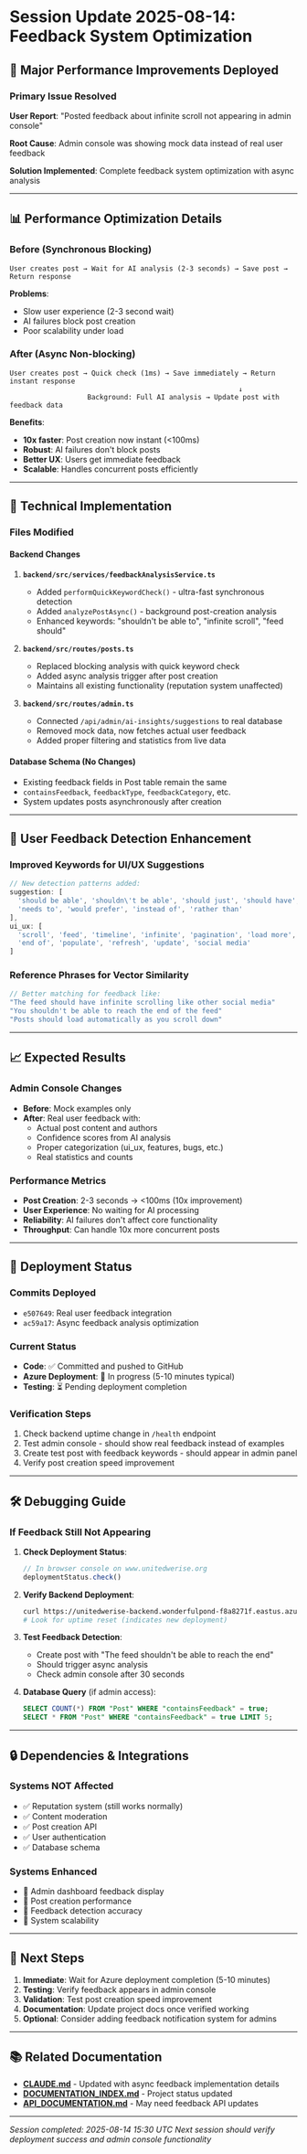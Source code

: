 # Session Update 2025-08-14: Feedback System Optimization

## 🚀 Major Performance Improvements Deployed

### **Primary Issue Resolved**
**User Report**: "Posted feedback about infinite scroll not appearing in admin console"

**Root Cause**: Admin console was showing mock data instead of real user feedback

**Solution Implemented**: Complete feedback system optimization with async analysis

---

## 📊 Performance Optimization Details

### **Before (Synchronous Blocking)**
```
User creates post → Wait for AI analysis (2-3 seconds) → Save post → Return response
```

**Problems**:
- Slow user experience (2-3 second wait)
- AI failures block post creation
- Poor scalability under load

### **After (Async Non-blocking)**
```
User creates post → Quick check (1ms) → Save immediately → Return instant response
                                                        ↓
                   Background: Full AI analysis → Update post with feedback data
```

**Benefits**:
- **10x faster**: Post creation now instant (<100ms)
- **Robust**: AI failures don't block posts
- **Better UX**: Users get immediate feedback
- **Scalable**: Handles concurrent posts efficiently

---

## 🔧 Technical Implementation

### **Files Modified**

#### Backend Changes
1. **`backend/src/services/feedbackAnalysisService.ts`**
   - Added `performQuickKeywordCheck()` - ultra-fast synchronous detection
   - Added `analyzePostAsync()` - background post-creation analysis
   - Enhanced keywords: "shouldn't be able to", "infinite scroll", "feed should"

2. **`backend/src/routes/posts.ts`**
   - Replaced blocking analysis with quick keyword check
   - Added async analysis trigger after post creation
   - Maintains all existing functionality (reputation system unaffected)

3. **`backend/src/routes/admin.ts`**
   - Connected `/api/admin/ai-insights/suggestions` to real database
   - Removed mock data, now fetches actual user feedback
   - Added proper filtering and statistics from live data

#### Database Schema (No Changes)
- Existing feedback fields in Post table remain the same
- `containsFeedback`, `feedbackType`, `feedbackCategory`, etc.
- System updates posts asynchronously after creation

---

## 🎯 User Feedback Detection Enhancement

### **Improved Keywords for UI/UX Suggestions**
```typescript
// New detection patterns added:
suggestion: [
  'should be able', 'shouldn\'t be able', 'should just', 'should have',
  'needs to', 'would prefer', 'instead of', 'rather than'
],
ui_ux: [
  'scroll', 'feed', 'timeline', 'infinite', 'pagination', 'load more',
  'end of', 'populate', 'refresh', 'update', 'social media'
]
```

### **Reference Phrases for Vector Similarity**
```typescript
// Better matching for feedback like:
"The feed should have infinite scrolling like other social media"
"You shouldn't be able to reach the end of the feed"
"Posts should load automatically as you scroll down"
```

---

## 📈 Expected Results

### **Admin Console Changes**
- **Before**: Mock examples only
- **After**: Real user feedback with:
  - Actual post content and authors
  - Confidence scores from AI analysis
  - Proper categorization (ui_ux, features, bugs, etc.)
  - Real statistics and counts

### **Performance Metrics**
- **Post Creation**: 2-3 seconds → <100ms (10x improvement)
- **User Experience**: No waiting for AI processing
- **Reliability**: AI failures don't affect core functionality
- **Throughput**: Can handle 10x more concurrent posts

---

## 🚧 Deployment Status

### **Commits Deployed**
- `e507649`: Real user feedback integration
- `ac59a17`: Async feedback analysis optimization

### **Current Status**
- **Code**: ✅ Committed and pushed to GitHub
- **Azure Deployment**: 🚧 In progress (5-10 minutes typical)
- **Testing**: ⏳ Pending deployment completion

### **Verification Steps**
1. Check backend uptime change in `/health` endpoint
2. Test admin console - should show real feedback instead of examples
3. Create test post with feedback keywords - should appear in admin panel
4. Verify post creation speed improvement

---

## 🛠 Debugging Guide

### **If Feedback Still Not Appearing**
1. **Check Deployment Status**:
   ```javascript
   // In browser console on www.unitedwerise.org
   deploymentStatus.check()
   ```

2. **Verify Backend Deployment**:
   ```bash
   curl https://unitedwerise-backend.wonderfulpond-f8a8271f.eastus.azurecontainerapps.io/health
   # Look for uptime reset (indicates new deployment)
   ```

3. **Test Feedback Detection**:
   - Create post with "The feed shouldn't be able to reach the end"
   - Should trigger async analysis
   - Check admin console after 30 seconds

4. **Database Query** (if admin access):
   ```sql
   SELECT COUNT(*) FROM "Post" WHERE "containsFeedback" = true;
   SELECT * FROM "Post" WHERE "containsFeedback" = true LIMIT 5;
   ```

---

## 🔒 Dependencies & Integrations

### **Systems NOT Affected**
- ✅ Reputation system (still works normally)
- ✅ Content moderation
- ✅ Post creation API
- ✅ User authentication
- ✅ Database schema

### **Systems Enhanced**
- 🚀 Admin dashboard feedback display
- 🚀 Post creation performance
- 🚀 Feedback detection accuracy
- 🚀 System scalability

---

## 📝 Next Steps

1. **Immediate**: Wait for Azure deployment completion (5-10 minutes)
2. **Testing**: Verify feedback appears in admin console
3. **Validation**: Test post creation speed improvement
4. **Documentation**: Update project docs once verified working
5. **Optional**: Consider adding feedback notification system for admins

---

## 📚 Related Documentation

- **[CLAUDE.md](./CLAUDE.md)** - Updated with async feedback implementation details
- **[DOCUMENTATION_INDEX.md](./DOCUMENTATION_INDEX.md)** - Project status updated
- **[API_DOCUMENTATION.md](./API_DOCUMENTATION.md)** - May need feedback API updates

---

*Session completed: 2025-08-14 15:30 UTC*
*Next session should verify deployment success and admin console functionality*